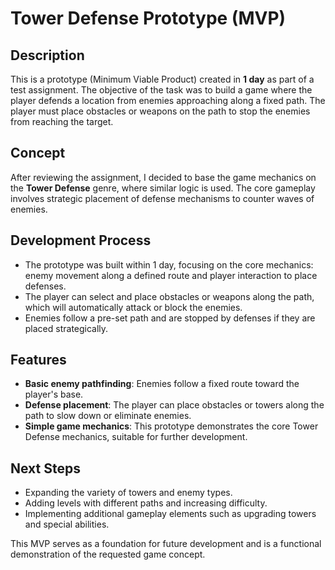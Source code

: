 # Tower Defense Prototype (MVP)

## Description
This is a prototype (Minimum Viable Product) created in **1 day** as part of a test assignment. The objective of the task was to build a game where the player defends a location from enemies approaching along a fixed path. The player must place obstacles or weapons on the path to stop the enemies from reaching the target.

## Concept
After reviewing the assignment, I decided to base the game mechanics on the **Tower Defense** genre, where similar logic is used. The core gameplay involves strategic placement of defense mechanisms to counter waves of enemies.

## Development Process
- The prototype was built within 1 day, focusing on the core mechanics: enemy movement along a defined route and player interaction to place defenses.
- The player can select and place obstacles or weapons along the path, which will automatically attack or block the enemies.
- Enemies follow a pre-set path and are stopped by defenses if they are placed strategically.

## Features
- **Basic enemy pathfinding**: Enemies follow a fixed route toward the player's base.
- **Defense placement**: The player can place obstacles or towers along the path to slow down or eliminate enemies.
- **Simple game mechanics**: This prototype demonstrates the core Tower Defense mechanics, suitable for further development.

## Next Steps
- Expanding the variety of towers and enemy types.
- Adding levels with different paths and increasing difficulty.
- Implementing additional gameplay elements such as upgrading towers and special abilities.

This MVP serves as a foundation for future development and is a functional demonstration of the requested game concept.
